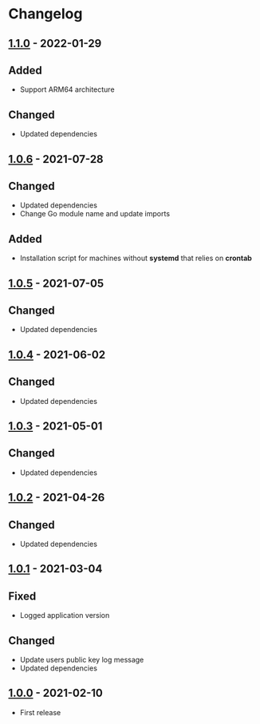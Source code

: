 # Changelog

## [1.1.0] - 2022-01-29
## Added
- Support ARM64 architecture

## Changed
- Updated dependencies

## [1.0.6] - 2021-07-28
## Changed
- Updated dependencies
- Change Go module name and update imports

## Added
- Installation script for machines without **systemd** that relies on **crontab**

## [1.0.5] - 2021-07-05
## Changed
- Updated dependencies

## [1.0.4] - 2021-06-02
## Changed
- Updated dependencies

## [1.0.3] - 2021-05-01
## Changed
- Updated dependencies

## [1.0.2] - 2021-04-26
## Changed
- Updated dependencies

## [1.0.1] - 2021-03-04
## Fixed
- Logged application version

## Changed
- Update users public key log message
- Updated dependencies

## [1.0.0] - 2021-02-10
- First release

[1.1.0]: https://github.com/ReasonSoftware/ssh-manager/compare/v1.0.6...v1.1.0
[1.0.6]: https://github.com/ReasonSoftware/ssh-manager/compare/v1.0.5...v1.0.6
[1.0.5]: https://github.com/ReasonSoftware/ssh-manager/compare/v1.0.4...v1.0.5
[1.0.4]: https://github.com/ReasonSoftware/ssh-manager/compare/v1.0.3...v1.0.4
[1.0.3]: https://github.com/ReasonSoftware/ssh-manager/compare/v1.0.2...v1.0.3
[1.0.2]: https://github.com/ReasonSoftware/ssh-manager/compare/v1.0.1...v1.0.2
[1.0.1]: https://github.com/ReasonSoftware/ssh-manager/compare/v1.0.0...v1.0.1
[1.0.0]: https://github.com/ReasonSoftware/ssh-manager/releases/tag/v1.0.0

